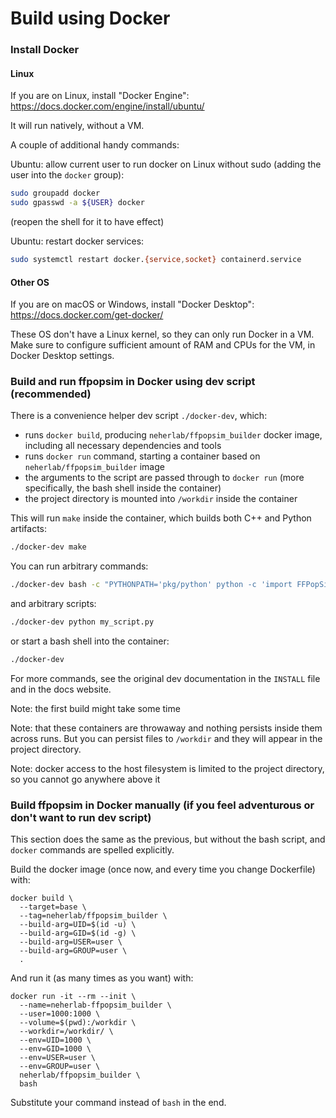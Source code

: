 # Build using Docker

### Install Docker

#### Linux

If you are on Linux, install "Docker Engine": https://docs.docker.com/engine/install/ubuntu/

It will run natively, without a VM.

A couple of additional handy commands:

Ubuntu: allow current user to run docker on Linux without sudo (adding the user into the `docker` group):

```bash
sudo groupadd docker
sudo gpasswd -a ${USER} docker

```

(reopen the shell for it to have effect)

Ubuntu: restart docker services:

```bash
sudo systemctl restart docker.{service,socket} containerd.service
```

#### Other OS

If you are on macOS or Windows, install "Docker Desktop": https://docs.docker.com/get-docker/

These OS don't have a Linux kernel, so they can only run Docker in a VM. Make sure to configure sufficient amount of RAM
and CPUs for the VM, in Docker Desktop settings.

### Build and run ffpopsim in Docker using dev script (recommended)

There is a convenience helper dev script `./docker-dev`, which:

- runs `docker build`, producing `neherlab/ffpopsim_builder` docker image, including all necessary dependencies and
  tools
- runs `docker run` command, starting a container based on `neherlab/ffpopsim_builder` image
- the arguments to the script are passed through to `docker run` (more specifically, the bash shell inside the
  container)
- the project directory is mounted into `/workdir` inside the container

This will run `make` inside the container, which builds both C++ and Python artifacts:

```bash
./docker-dev make
```

You can run arbitrary commands:

```bash
./docker-dev bash -c "PYTHONPATH='pkg/python' python -c 'import FFPopSim as h; pop = h.haploid_lowd(5); print pop'"
```

and arbitrary scripts:

```bash
./docker-dev python my_script.py
```

or start a bash shell into the container:

```bash
./docker-dev
```

For more commands, see the original dev documentation in the `INSTALL` file and in the docs website.

Note: the first build might take some time

Note: that these containers are throwaway and nothing persists inside them across runs. But you can persist files
to `/workdir` and they will appear in the project directory.

Note: docker access to the host filesystem is limited to the project directory, so you cannot go anywhere above it

### Build ffpopsim in Docker manually (if you feel adventurous or don't want to run dev script)

This section does the same as the previous, but without the bash script, and `docker` commands are spelled explicitly.

Build the docker image (once now, and every time you change Dockerfile) with:

```
docker build \
  --target=base \
  --tag=neherlab/ffpopsim_builder \ 
  --build-arg=UID=$(id -u) \
  --build-arg=GID=$(id -g) \
  --build-arg=USER=user \
  --build-arg=GROUP=user \
  .
```

And run it (as many times as you want) with:

```
docker run -it --rm --init \
  --name=neherlab-ffpopsim_builder \
  --user=1000:1000 \
  --volume=$(pwd):/workdir \
  --workdir=/workdir/ \
  --env=UID=1000 \
  --env=GID=1000 \
  --env=USER=user \
  --env=GROUP=user \
  neherlab/ffpopsim_builder \
  bash
```

Substitute your command instead of `bash` in the end.

